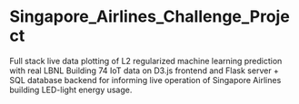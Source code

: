 # Singapore_Airlines_Challenge_Project

Full stack live data plotting of L2 regularized machine learning prediction with real LBNL Building 74 IoT data on D3.js frontend and Flask server + SQL database backend for informing live operation of Singapore Airlines building LED-light energy usage.
